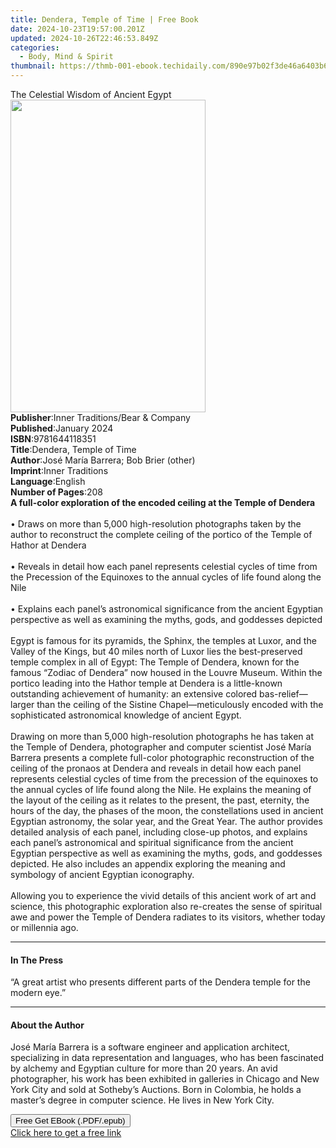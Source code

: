 ```yaml
---
title: Dendera, Temple of Time | Free Book
date: 2024-10-23T19:57:00.201Z
updated: 2024-10-26T22:46:53.849Z
categories:
  - Body, Mind & Spirit
thumbnail: https://thmb-001-ebook.techidaily.com/890e97b02f3de46a6403b65e586ea3de7a5e35de430f6c40b0512cfcc44aa8c8.jpg
---
```

<main id="book-container">
  <div class="flex flex-col">
    <div class="book-brief flex-1 py-6 px-4 sm:p-6 md:py-10 md:px-8">
      <!-- brief-->
      <div class="book-brief-main">The Celestial Wisdom of Ancient Egypt</div>
    </div>
    <div
      class="book-meta-info flex-1 grid gap-4 col-start-1 col-end-3 row-start-1 sm:mb-6 sm:grid-cols-4 lg:gap-6 lg:col-start-2 lg:row-end-6 lg:row-span-6 lg:mb-0"
    >
      <div
        class="book-meta-info-left place-content-center mt-4 p-4 text-sm leading-6 col-start-2 col-span-2 dark:text-slate-400"
      >
        <img
          class="w-full h-500 object-cover rounded-lg sm:h-255 sm:col-span-2 lg:col-span-full"
          src="https://img-001-ebook.techidaily.com/7609d2184041abd917fc7bf8cda9d40f2c8f85f9202f60cfaece51da48c30e70.jpg"
          alt=""
          width="312"
          height="500"
        />
      </div>
      <div
        class="book-meta-info-right mt-2 col-start-1 row-start-2 col-span-3 self-center"
      >
        <!-- meta data  -->
        <div class="flex flex-col px-4 md:px-8">
          <div class="flex-1">
            <strong>Publisher</strong>:<span class="px-2"
              >Inner Traditions/Bear &amp; Company</span
            >
          </div>
          <div class="flex-1">
            <strong>Published</strong>:<span class="px-2">January 2024</span>
          </div>
          <div class="flex-1">
            <strong>ISBN</strong>:<span class="px-2">9781644118351</span>
          </div>
          <div class="flex-1">
            <strong>Title</strong>:<span class="px-2"
              >Dendera, Temple of Time</span
            >
          </div>
          <div class="flex-1">
            <strong>Author</strong>:<span class="px-2"
              >José María Barrera; Bob Brier (other)</span
            >
          </div>
          <div class="flex-1">
            <strong>Imprint</strong>:<span class="px-2">Inner Traditions</span>
          </div>
          <div class="flex-1">
            <strong>Language</strong>:<span class="px-2">English</span>
          </div>
          <div class="flex-1">
            <strong>Number of Pages</strong>:<span class="px-2">208</span>
          </div>
        </div>
      </div>
    </div>
    <div class="book-description flex-1 py-6 px-4 sm:p-6 md:py-10 md:px-8">
      <div class="book-description-main">
        <div accordion-content="" id="description">
          <b
            >A full-color exploration of the encoded ceiling at the Temple of
            Dendera</b
          ><br /><br />• Draws on more than 5,000 high-resolution photographs
          taken by the author to reconstruct the complete ceiling of the portico
          of the Temple of Hathor at Dendera<br /><br />• Reveals in detail how
          each panel represents celestial cycles of time from the Precession of
          the Equinoxes to the annual cycles of life found along the Nile<br /><br />•
          Explains each panel’s astronomical significance from the ancient
          Egyptian perspective as well as examining the myths, gods, and
          goddesses depicted<br /><br />Egypt is famous for its pyramids, the
          Sphinx, the temples at Luxor, and the Valley of the Kings, but 40
          miles north of Luxor lies the best-preserved temple complex in all of
          Egypt: The Temple of Dendera, known for the famous “Zodiac of Dendera”
          now housed in the Louvre Museum. Within the portico leading into the
          Hathor temple at Dendera is a little-known outstanding achievement of
          humanity: an extensive colored bas-relief—larger than the ceiling of
          the Sistine Chapel—meticulously encoded with the sophisticated
          astronomical knowledge of ancient Egypt.<br /><br />Drawing on more
          than 5,000 high-resolution photographs he has taken at the Temple of
          Dendera, photographer and computer scientist José María Barrera
          presents a complete full-color photographic reconstruction of the
          ceiling of the pronaos at Dendera and reveals in detail how each panel
          represents celestial cycles of time from the precession of the
          equinoxes to the annual cycles of life found along the Nile. He
          explains the meaning of the layout of the ceiling as it relates to the
          present, the past, eternity, the hours of the day, the phases of the
          moon, the constellations used in ancient Egyptian astronomy, the solar
          year, and the Great Year. The author provides detailed analysis of
          each panel, including close-up photos, and explains each panel’s
          astronomical and spiritual significance from the ancient Egyptian
          perspective as well as examining the myths, gods, and goddesses
          depicted. He also includes an appendix exploring the meaning and
          symbology of ancient Egyptian iconography.<br /><br />Allowing you to
          experience the vivid details of this ancient work of art and science,
          this photographic exploration also re-creates the sense of spiritual
          awe and power the Temple of Dendera radiates to its visitors, whether
          today or millennia ago.
        </div>
        <div class="accordion-fader"></div>
      </div>
    </div>
    <div class="book-excerpts flex-1 py-6 px-4 sm:p-6 md:py-10 md:px-8">
      <!-- excerpts-->
      <div class="book-excerpts-main">
        <hr />
        <h4 class="placeholder placeholder-heading">
          <span>In The Press</span>
        </h4>
        <p>
          “A great artist who presents different parts of the Dendera temple for
          the modern eye.”
        </p>
      </div>
    </div>
    <div class="book-about-author flex-1 py-6 px-4 sm:p-6 md:py-10 md:px-8">
      <!-- about author-->
      <div class="book-main-author-main">
        <hr />
        <h4 class="placeholder placeholder-heading">
          <span>About the Author</span>
        </h4>
        <p>
          José María Barrera is a software engineer and application architect,
          specializing in data representation and languages, who has been
          fascinated by alchemy and Egyptian culture for more than 20 years. An
          avid photographer, his work has been exhibited in galleries in Chicago
          and New York City and sold at Sotheby’s Auctions. Born in Colombia, he
          holds a master’s degree in computer science. He lives in New York
          City.
        </p>
      </div>
    </div>
    <div class="book-free-get flex-1 py-6 px-4 sm:p-6 md:py-10 md:px-8">
      <button
        id="btn-free-get"
        class="bg-blue-500 hover:bg-blue-700 text-white font-bold py-2 px-4 rounded"
      >
        Free Get EBook (.PDF/.epub)
      </button>
      <div id="countdown-display" class="px-2 text-lg mt-2"></div>
      <a
        id="free-link"
        class="hidden bg-blue-500 hover:bg-blue-700 text-white font-bold py-2 px-4 rounded"
        href="https://www.ebooks.com/en-us/book/210816449/dendera-temple-of-time/jos-mar-a-barrera/"
        target="_blank"
        >Click here to get a free link</a
      >
    </div>
    <script>
      let countdownTime = 0;
      let countdownInterval = null;
      document
        .getElementById('btn-free-get')
        .addEventListener('click', startCountdown);
      function startCountdown() {
        countdownTime = new Date().getTime() + 60000 * 3;
        countdownInterval = setInterval(updateCountdown, 1000);
        document.getElementById('btn-free-get').disabled = true;
        document
          .getElementById('btn-free-get')
          .classList.add('bg-gray-500', 'cursor-not-allowed');
      }
      function updateCountdown() {
        let currentTime = new Date().getTime();
        let timeLeft = countdownTime - currentTime;
        let secondsLeft = Math.floor(timeLeft / 1000);
        document.getElementById('countdown-display').innerHTML =
          `Remaining time: ${secondsLeft} seconds.`;
        if (secondsLeft <= 0) {
          clearInterval(countdownInterval);
          document.getElementById('btn-free-get').classList.add('hidden');
          document.getElementById('free-link').classList.remove('hidden');
          document.getElementById('countdown-display').innerHTML = '';
        }
      }
    </script>
  </div>
</main>

<ins class="adsbygoogle"
      style="display:block"
      data-ad-client="ca-pub-7571918770474297"
      data-ad-slot="8358498916"
      data-ad-format="auto"
      data-full-width-responsive="true"></ins>
    